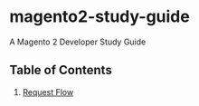 # magento2-study-guide
A Magento 2 Developer Study Guide

## Table of Contents

  1. [Request Flow](/Request_Flow.md)
